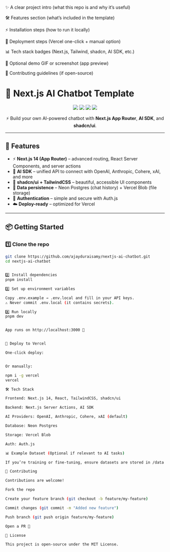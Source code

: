 ✨ A clear project intro (what this repo is and why it’s useful)

🛠️ Features section (what’s included in the template)

⚡ Installation steps (how to run it locally)

🚀 Deployment steps (Vercel one-click + manual option)

📊 Tech stack badges (Next.js, Tailwind, shadcn, AI SDK, etc.)

🎥 Optional demo GIF or screenshot (app preview)

🤝 Contributing guidelines (if open-source)

# 🤖 Next.js AI Chatbot Template

<p align="center">
  <img src="https://img.shields.io/badge/Next.js-14-black?style=for-the-badge&logo=next.js" />
  <img src="https://img.shields.io/badge/TailwindCSS-38B2AC?style=for-the-badge&logo=tailwind-css&logoColor=white" />
  <img src="https://img.shields.io/badge/AI%20SDK-FF6F00?style=for-the-badge&logo=openai&logoColor=white" />
  <img src="https://img.shields.io/badge/Vercel-000000?style=for-the-badge&logo=vercel" />
</p>

<p align="center">⚡ Build your own AI-powered chatbot with <b>Next.js App Router</b>, <b>AI SDK</b>, and <b>shadcn/ui</b>.</p>

---

## 🚀 Features

- ⚡ **Next.js 14 (App Router)** – advanced routing, React Server Components, and server actions
- 🧠 **AI SDK** – unified API to connect with OpenAI, Anthropic, Cohere, xAI, and more
- 🎨 **shadcn/ui + TailwindCSS** – beautiful, accessible UI components
- 💾 **Data persistence** – Neon Postgres (chat history) + Vercel Blob (file storage)
- 🔐 **Authentication** – simple and secure with Auth.js
- ☁️ **Deploy-ready** – optimized for Vercel

---

## 📦 Getting Started

### 1️⃣ Clone the repo

```bash
git clone https://github.com/ajayduraisamy/nextjs-ai-chatbot.git
cd nextjs-ai-chatbot


2️⃣ Install dependencies
pnpm install

3️⃣ Set up environment variables

Copy .env.example → .env.local and fill in your API keys.
⚠️ Never commit .env.local (it contains secrets).

4️⃣ Run locally
pnpm dev


App runs on http://localhost:3000 🎉


🚀 Deploy to Vercel

One-click deploy:


Or manually:

npm i -g vercel
vercel

🛠️ Tech Stack

Frontend: Next.js 14, React, TailwindCSS, shadcn/ui

Backend: Next.js Server Actions, AI SDK

AI Providers: OpenAI, Anthropic, Cohere, xAI (default)

Database: Neon Postgres

Storage: Vercel Blob

Auth: Auth.js

📊 Example Dataset (Optional if relevant to AI tasks)

If you’re training or fine-tuning, ensure datasets are stored in /data and not pushed with secrets.

🤝 Contributing

Contributions are welcome!

Fork the repo

Create your feature branch (git checkout -b feature/my-feature)

Commit changes (git commit -m "Added new feature")

Push branch (git push origin feature/my-feature)

Open a PR 🚀

📜 License

This project is open-source under the MIT License.
